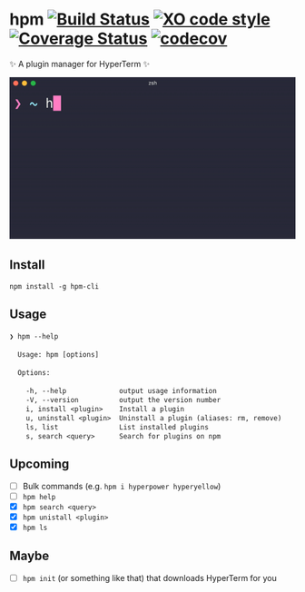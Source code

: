 # hpm [![Build Status](https://travis-ci.org/matheuss/hpm.svg?branch=master)](https://travis-ci.org/matheuss/hpm) [![XO code style](https://img.shields.io/badge/code_style-XO-5ed9c7.svg)](https://github.com/sindresorhus/xo) [![Coverage Status](https://coveralls.io/repos/github/matheuss/hpm/badge.svg?branch=master)](https://coveralls.io/github/matheuss/hpm?branch=master) [![codecov](https://codecov.io/gh/matheuss/hpm/branch/master/graph/badge.svg)](https://codecov.io/gh/matheuss/hpm)


✨ A plugin manager for HyperTerm ✨

<img src="screenshot.gif" width="629">

## Install

```
npm install -g hpm-cli
```

## Usage

```
❯ hpm --help

  Usage: hpm [options]

  Options:

    -h, --help             output usage information
    -V, --version          output the version number
    i, install <plugin>    Install a plugin
    u, uninstall <plugin>  Uninstall a plugin (aliases: rm, remove)
    ls, list               List installed plugins
    s, search <query>      Search for plugins on npm
```

## Upcoming
- [ ] Bulk commands (e.g. `hpm i hyperpower hyperyellow`)
- [ ] `hpm help`
- [X] `hpm search <query>`
- [x] `hpm unistall <plugin>`
- [x] `hpm ls`

## Maybe
- [ ] `hpm init` (or something like that) that downloads HyperTerm for you
